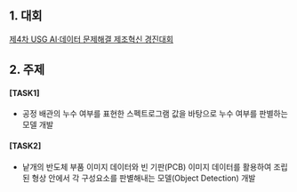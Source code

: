 ## 1. 대회
[제4차 USG AI·데이터 문제해결 제조혁신 경진대회](https://aifactory.space/task/2584/overview)
## 2. 주제
  #### [TASK1] 
   - 공정 배관의 누수 여부를 표현한 스펙트로그램 값을 바탕으로 누수 여부를 판별하는 모델 개발
  #### [TASK2] 
   - 낱개의 반도체 부품 이미지 데이터와 빈 기판(PCB) 이미지 데이터를 활용하여 조립된 형상 안에서 각 구성요소를 판별해내는 모델(Object Detection) 개발
